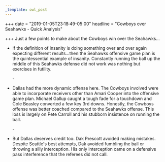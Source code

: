 ```yaml
---
_template: owl_post
---
```



+++
date = "2019-01-05T23:18:49-05:00"
headline = "Cowboys over Seahawks - Quick Analysis"

+++
Just a few points to make about the Cowboys win over the Seahawks...

* If the definition of insanity is doing something over and over again expecting different results...then the Seahawks offensive game plan is the quintessential example of insanity. Constantly running the ball up the middle of this Seahawks defense did not work was nothing but  exercises in futility.

  \-
* Dallas had the more dynamic offense here. The Cowboys involved were able to incorporate receivers other than Amari Cooper into the offensive game plan. Michael Gallup caught a tough fade for a touchdown and Cole Beasley converted a few key 3rd downs. Honestly, the Cowboys offense was better coached compared to the Seahawks offense. This loss is largely on Pete Carroll and his stubborn insistence on running the ball.

  \-
* But Dallas deserves credit too. Dak Prescott avoided making mistakes. Despite Seattle's best attempts, Dak avoided fumbling the ball or throwing a silly interception. His only interception came on a defensive pass interference that the referees did not call.
